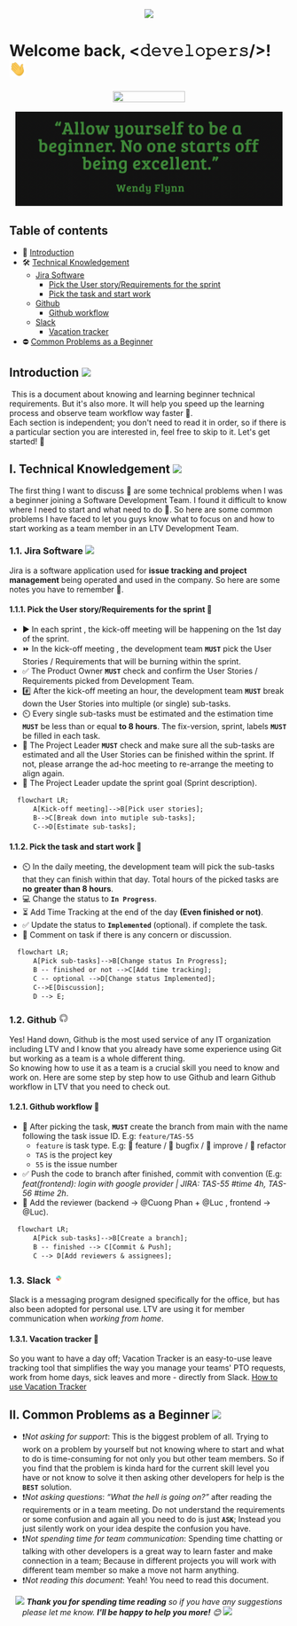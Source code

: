 <!--💬GREETINGSTITLE / 🌐WEBSITE: https://github.com/denvercoder1/readme-typing-svg -->
<div align="center" style="margin-right: 0px;">
 <img src="https://readme-typing-svg.herokuapp.com?font=Orbitron&size=40&color=%2379A500&height=67&duration=3000&center=true&lines=%F0%9F%85%B6%F0%9F%86%81%F0%9F%85%B4%F0%9F%85%B4%F0%9F%86%83%F0%9F%85%B8%F0%9F%85%BD%F0%9F%85%B6%F0%9F%86%82" height="60">
</div>
<h1> Welcome back, <𝚍𝚎𝚟𝚎𝚕𝚘𝚙𝚎𝚛𝚜/>! <img src="https://github.com/ABSphreak/ABSphreak/blob/master/gifs/Hi.gif" width="30"></h1>

<!--💬QUOTESTITLE / 🌐WEBSITE: https://textanim.com/ -->
<p align="center">
<img src="https://i.imgur.com/OFloXS3.gif" height="20" width="130">
<!--💬🃏QUOTESCARD / 🌐WEBSITE: https://github.com/PiyushSuthar/github-readme-quotes#Demo & https://github.com/shravan20/github-readme-quotes -->
<p align="center">
<img src="../../assets/images/beginner-quote.png" height="170">
<p align="center">

## Table of contents
- 🍷 [Introduction](#introduction)
- 🛠️ [Technical Knowledgement](#heading1)
  * [Jira Software](#heading1.1)
    + [Pick the User story/Requirements for the sprint](#heading1.1.1)
    + [Pick the task and start work](#heading1.1.2)
  * [Github](#heading1.2)
    + [Github workflow](#heading1.2.1)
  * [Slack](#heading1.3)
    + [Vacation tracker](#heading1.3.1)
- ⛔ [Common Problems as a Beginner](#heading2)

## Introduction <img src="https://media.giphy.com/media/VgCDAzcKvsR6OM0uWg/giphy.gif" width="40"> <a name="introduction"></a>
<p style="text-indent: 0.25rem;"> This is a document about knowing and learning beginner technical requirements. But it's also more. It will help you speed up the learning process and observe team workflow way faster 🚀. 
 </br> Each section is independent; you don't need to read it in order, so if there is a particular section you are interested in, feel free to skip to it. Let's get started! 🌱</p>

## I. Technical Knowledgement <img src="https://media.giphy.com/media/WUlplcMpOCEmTGBtBW/giphy.gif" width="30"> <a name="heading1"></a>
The first thing I want to discuss 💬 are some technical problems when I was a beginner joining a Software Development Team. I found it difficult to know where I need to start and what need to do 📝. So here are some common problems I have faced to let you guys know what to focus on and how to start working as a team member in an LTV Development Team.

### 1.1. Jira Software <img src="https://fd-assets.prod.atl-paas.net/image/logos/contrib/jira-software/icons/white.svg" width="18"><a name="heading1.1"></a>
Jira is a software application used for <b>issue tracking and project management</b> being operated and used in the company. So here are some notes you have to remember 📝.

#### 1.1.1. Pick the User story/Requirements for the sprint 💎 <a name="heading1.1.1"></a>
- ▶️ In each sprint , the kick-off meeting will be happening on the 1st day of the sprint.
- ⏩ In the kick-off meeting , the development team **`MUST`** pick the User Stories / Requirements that will be burning within the sprint.
- ✅ The Product Owner **`MUST`** check and confirm the User Stories / Requirements picked from Development Team.
- #️⃣ After the kick-off meeting an hour, the development team **`MUST`** break down the User Stories into multiple (or single) sub-tasks.
- ⏲️ Every single sub-tasks must be estimated and the estimation time **`MUST`** be less than or equal **to 8 hours**. The fix-version, sprint, labels **`MUST`** be filled in each task.
- 🤝 The Project Leader **`MUST`** check and make sure all the sub-tasks are estimated and all the User Stories can be finished within the sprint. If not, please arrange the ad-hoc meeting to re-arrange the meeting to align again.
- 🎯 The Project Leader update the sprint goal (Sprint description).

```mermaid
  flowchart LR;
      A[Kick-off meeting]-->B[Pick user stories];
      B-->C[Break down into mutiple sub-tasks];
      C-->D[Estimate sub-tasks];
```

#### 1.1.2. Pick the task and start work 💎 <a name="heading1.1.2"></a>
- ⏲️ In the daily meeting, the development team will pick the sub-tasks that they can finish within that day. Total hours of the picked tasks are **no greater than 8 hours**.
- 💻 Change the status to **`In Progress`**.
- ⏳ Add Time Tracking at the end of the day **(Even finished or not)**.
- ✅ Update the status to **`Implemented`** (optional). if complete the task.
- 💬 Comment on task if there is any concern or discussion.

```mermaid
  flowchart LR;
      A[Pick sub-tasks]-->B[Change status In Progress];
      B -- finished or not -->C[Add time tracking];
      C -- optional -->D[Change status Implemented];
      C-->E[Discussion];
      D --> E;
```

### 1.2. Github <img src="../../assets/images/github.svg" width="18"><a name="heading1.2"></a>
Yes! Hand down, Github is the most used service of any IT organization including LTV and I know that you already have some experience using Git but working as a team is a whole different thing. 
</br> So knowing how to use it as a team is a crucial skill you need to know and work on. Here are some step by step how to use Github and learn Github workflow in LTV that you need to check out. 

#### 1.2.1. Github workflow 💎 <a name="heading1.2.1"></a>
- 🔀 After picking the task, **`MUST`** create the branch from main with the name following the task issue ID. E.g: `feature/TAS-55`
  * `feature` is task type. E.g: 🔧 feature / 🐛 bugfix / 🧪 improve / 💅 refactor
  * `TAS` is the project key
  * `55` is the issue number
- ✅ Push the code to branch after finished, commit with convention (E.g: _feat(frontend): login with google provider | JIRA: TAS-55 #time 4h, TAS-56 #time 2h_.
- 👤 Add the reviewer (backend → @Cuong Phan + @Luc , frontend → @Luc).

```mermaid
  flowchart LR;
      A[Pick sub-tasks]-->B[Create a branch];
      B -- finished --> C[Commit & Push];
      C --> D[Add reviewers & assignees];
```

### 1.3. Slack <img src="../../assets/images/slack.svg" width="20"><a name="heading1.3"></a>
Slack is a messaging program designed specifically for the office, but has also been adopted for personal use. LTV are using it for member communication when _working from home_.

#### 1.3.1. Vacation tracker 💎 <a name="heading1.3.1"></a>
So you want to have a day off; Vacation Tracker is an easy-to-use leave tracking tool that simplifies the way you manage your teams' PTO requests, work from home days, sick leaves and more - directly from Slack.
<a href="https://www.youtube.com/watch?v=5-Zsjgx6ctc">How to use Vacation Tracker</a>

## II. Common Problems as a Beginner <img src="https://emojis.slackmojis.com/emojis/images/1621024394/39092/cat-roll.gif?1621024394" width="24" /><a name="heading2"></a>
- ❗*Not asking for support*: This is the biggest problem of all. Trying to work on a problem by yourself but not knowing where to start and what to do is time-consuming for not only you but other team members. So if you find that the problem is kinda hard for the current skill level you have or not know to solve it then asking other developers for help is the **`BEST`** solution.
- ❗*Not asking questions*: *“What the hell is going on?”* after reading the requirements or in a team meeting. Do not understand the requirements or some confusion and again all you need to do is just **`ASK`**; Instead you just silently work on your idea despite the confusion you have.
- ❗*Not spending time for team communication*: Spending time chatting or talking with other developers is a great way to learn faster and make connection in a team; Because in different projects you will work with different team member so make a move not harm anything.
- ❗*Not reading this document*: Yeah! You need to read this document. 

<div align="center">
<img src="https://media.giphy.com/media/LnQjpWaON8nhr21vNW/giphy.gif" width="50"> <em><b>Thank you for spending time reading</b> so if you have any suggestions please let me know. <b>I'll be happy to help you more!</b> 😊 <img src="https://c.tenor.com/SOVMSXmWB1kAAAAi/tony-star-jumping.gif" width="60">
   &nbsp;&nbsp;&nbsp;&nbsp;&nbsp;&nbsp;&nbsp;&nbsp;&nbsp;&nbsp;&nbsp;&nbsp;&nbsp;&nbsp;&nbsp;&nbsp;&nbsp;&nbsp;&nbsp;</em>
 </div>

